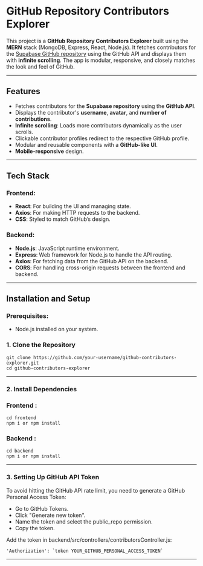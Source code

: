 # GitHub Repository Contributors Explorer

This project is a **GitHub Repository Contributors Explorer** built using the **MERN** stack (MongoDB, Express, React, Node.js). It fetches contributors for the [Supabase GitHub repository](https://github.com/supabase/supabase) using the GitHub API and displays them with **infinite scrolling**. The app is modular, responsive, and closely matches the look and feel of GitHub.

---

## Features

- Fetches contributors for the **Supabase repository** using the **GitHub API**.
- Displays the contributor's **username**, **avatar**, and **number of contributions**.
- **Infinite scrolling**: Loads more contributors dynamically as the user scrolls.
- Clickable contributor profiles redirect to the respective GitHub profile.
- Modular and reusable components with a **GitHub-like UI**.
- **Mobile-responsive** design.

---

## Tech Stack

### Frontend:
- **React**: For building the UI and managing state.
- **Axios**: For making HTTP requests to the backend.
- **CSS**: Styled to match GitHub’s design.

### Backend:
- **Node.js**: JavaScript runtime environment.
- **Express**: Web framework for Node.js to handle the API routing.
- **Axios**: For fetching data from the GitHub API on the backend.
- **CORS**: For handling cross-origin requests between the frontend and backend.

---

## Installation and Setup

### Prerequisites:
- Node.js installed on your system.

### 1. Clone the Repository
```
git clone https://github.com/your-username/github-contributors-explorer.git
cd github-contributors-explorer
```
---


### 2. Install Dependencies
### Frontend :
```
cd frontend
npm i or npm install
```
### Backend :
```
cd backend
npm i or npm install
```
---

### 3. Setting Up GitHub API Token
To avoid hitting the GitHub API rate limit, you need to generate a GitHub Personal Access Token:
- Go to GitHub Tokens.
- Click "Generate new token".
- Name the token and select the public_repo permission.
- Copy the token.
  
Add the token in backend/src/controllers/contributorsController.js:
```
'Authorization': `token YOUR_GITHUB_PERSONAL_ACCESS_TOKEN`
```

---
